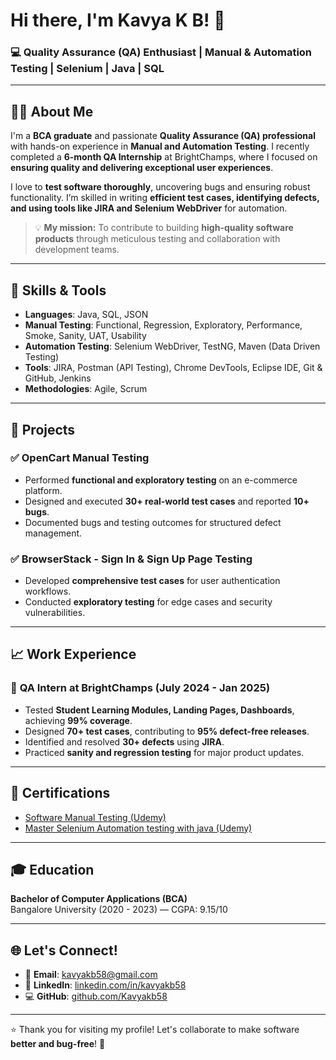 
# Hi there, I'm Kavya K B! 👋

### 💻 Quality Assurance (QA) Enthusiast | Manual & Automation Testing | Selenium | Java | SQL

---

## 👩‍💻 About Me

I'm a **BCA graduate** and passionate **Quality Assurance (QA) professional** with hands-on experience in **Manual and Automation Testing**. I recently completed a **6-month QA Internship** at BrightChamps, where I focused on **ensuring quality and delivering exceptional user experiences**.  

I love to **test software thoroughly**, uncovering bugs and ensuring robust functionality. I’m skilled in writing **efficient test cases, identifying defects, and using tools like JIRA and Selenium WebDriver** for automation.  

> 💡 **My mission:** To contribute to building **high-quality software products** through meticulous testing and collaboration with development teams.  

---

## 🚀 Skills & Tools

- **Languages**: Java, SQL, JSON  
- **Manual Testing**: Functional, Regression, Exploratory, Performance, Smoke, Sanity, UAT, Usability  
- **Automation Testing**: Selenium WebDriver, TestNG, Maven (Data Driven Testing)  
- **Tools**: JIRA, Postman (API Testing), Chrome DevTools, Eclipse IDE, Git & GitHub, Jenkins  
- **Methodologies**: Agile, Scrum  

---

## 📂 Projects

### ✅ **OpenCart Manual Testing**
- Performed **functional and exploratory testing** on an e-commerce platform.
- Designed and executed **30+ real-world test cases** and reported **10+ bugs**.
- Documented bugs and testing outcomes for structured defect management.

### ✅ **BrowserStack - Sign In & Sign Up Page Testing**
- Developed **comprehensive test cases** for user authentication workflows.
- Conducted **exploratory testing** for edge cases and security vulnerabilities.

---

## 📈 Work Experience

### 🔹 **QA Intern at BrightChamps (July 2024 - Jan 2025)**
- Tested **Student Learning Modules, Landing Pages, Dashboards**, achieving **99% coverage**.
- Designed **70+ test cases**, contributing to **95% defect-free releases**.
- Identified and resolved **30+ defects** using **JIRA**.
- Practiced **sanity and regression testing** for major product updates.

---

## 📜 Certifications

- [Software Manual Testing (Udemy)](https://www.udemy.com/certificate/UC-c1de5f46-178d-45ca-8d28-3409273b4bcc/)
- [Master Selenium Automation testing with java (Udemy)](ude.my/UC-bbd83945-0ff8-493d-81c8-e458efdcc32f)

---

## 🎓 Education

**Bachelor of Computer Applications (BCA)**  
Bangalore University (2020 - 2023) — CGPA: 9.15/10

---

## 🌐 Let's Connect!

- 📧 **Email**: kavyakb58@gmail.com  
- 💼 **LinkedIn**: [linkedin.com/in/kavyakb58](https://www.linkedin.com/in/kavyakb58)  
- 💻 **GitHub**: [github.com/Kavyakb58](https://github.com/Kavyakb58)  

---

⭐️ Thank you for visiting my profile! Let's collaborate to make software **better and bug-free**! 🚀
